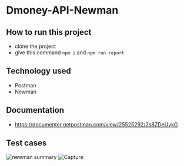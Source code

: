 # Dmoney-API-Newman

## How to run this project
- clone the project
- give this command ```npm i``` and ```npm run report```

## Technology used
- Postman
- Newman

## Documentation
- https://documenter.getpostman.com/view/25525292/2s8ZDeUykG

## Test cases


![newman summary](https://user-images.githubusercontent.com/123764378/215182772-b582b440-b0b2-4bbd-8e86-8ca9de257006.JPG)
![Capture](https://user-images.githubusercontent.com/123764378/215182785-7f1734a6-9b2d-421d-891d-f9e1bf0861b4.JPG)
